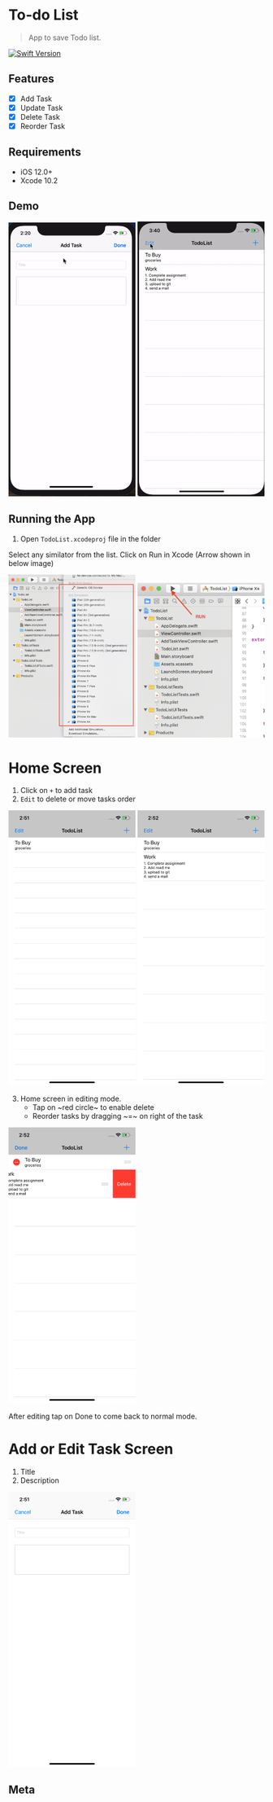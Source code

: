 # To-do List
> App to save Todo list.

[![Swift Version][swift-image]][swift-url]

## Features
- [x] Add Task
- [x] Update Task
- [x] Delete Task
- [x] Reorder Task

## Requirements

- iOS 12.0+
- Xcode 10.2

## Demo

<img src="./demo.gif" width="250" />                                                 <img src="./demo2.gif" width="250" />

## Running the App

1. Open `TodoList.xcodeproj` file in the folder

Select any similator from the list. Click on Run in Xcode (Arrow shown in below image)


<img src="./xcode_screen2.png" width="250" />                        <img src="./xcode_Screen.png" width="250" />

# Home Screen

1. Click on `+` to add task
2. `Edit` to delete or move tasks order

<img src="./Home.png" width="250" />    <img src="./Home1.png" width="250" />

3. Home screen in editing mode.
    - Tap on ~red circle~ to enable delete
    - Reorder tasks by dragging ~=~ on right of the task

<img src="./Delete.png" width="250" />

After editing tap on Done to come back to normal mode.

# Add or Edit Task Screen
1. Title
2. Description

<img src="./Add.png" width="250" />

## Meta

[swift-image]:https://img.shields.io/badge/swift-5.0-orange.svg
[swift-url]: https://swift.org/
